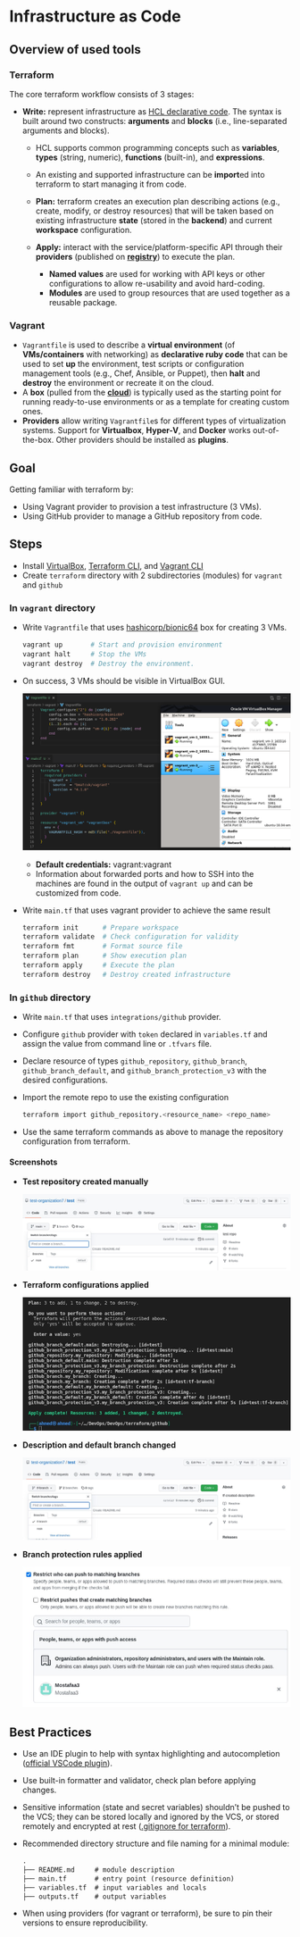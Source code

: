 # Infrastructure as Code

## Overview of used tools

### Terraform

The core terraform workflow consists of 3 stages:

- **Write:** represent infrastructure as [HCL declarative code](https://www.terraform.io/language). The syntax is built around two constructs: **arguments** and **blocks** (i.e., line-separated arguments and blocks).
  - HCL supports common programming concepts such as **variables**, **types** (string, numeric), **functions** (built-in), and **expressions**.
  - An existing and supported infrastructure can be **import**ed into terraform to start managing it from code.


  - **Plan:** terraform creates an execution plan describing actions (e.g., create, modify, or destroy resources) that will be taken based on existing infrastructure **state** (stored in the **backend**) and current **workspace** configuration.


  - **Apply:** interact with the service/platform-specific API through their **providers** (published on [**registry**](https://registry.terraform.io/)) to execute the plan.
    - **Named values** are used for working with API keys or other configurations to allow re-usability and avoid hard-coding.
    - **Modules** are used to group resources that are used together as a reusable package. 

### Vagrant

- `Vagrantfile` is used to describe a **virtual environment** (of **VMs/containers** with networking) as **declarative ruby code** that can be used to set **up** the environment, test scripts or configuration management tools (e.g., Chef, Ansible, or Puppet), then **halt** and **destroy** the environment or recreate it on the cloud.
- A **box** (pulled from the **[cloud](https://vagrantcloud.com/boxes/search)**) is typically used as the starting point for running ready-to-use environments or as a template for creating custom ones.
- **Providers** allow writing `Vagrantfile`s for different types of virtualization systems. Support for **Virtualbox**, **Hyper-V**, and **Docker** works out-of-the-box. Other providers should be installed as **plugins**.

## Goal

Getting familiar with terraform by:

- Using Vagrant provider to provision a test infrastructure (3 VMs).
- Using GitHub provider to manage a GitHub repository from code.

## Steps

- Install [VirtualBox](https://www.virtualbox.org/wiki/Downloads), [Terraform CLI](https://www.terraform.io/downloads), and [Vagrant CLI](https://www.vagrantup.com/downloads)
- Create `terraform` directory with 2 subdirectories (modules) for `vagrant` and `github`

### **In `vagrant` directory**

- Write `Vagrantfile` that uses [hashicorp/bionic64](hashicorp/bionic64) box for creating 3 VMs.

  ```bash
  vagrant up       # Start and provision environment
  vagrant halt     # Stop the VMs
  vagrant destroy  # Destroy the environment.
  ```

- On success, 3 VMs should be visible in VirtualBox GUI.

  ![vagrant](images/vagrant.png)

  - **Default credentials:** vagrant:vagrant
  - Information about forwarded ports and how to SSH into the machines are found in the output of `vagrant up` and can be customized from code.

- Write `main.tf` that uses vagrant provider to achieve the same result

  ```bash
  terraform init      # Prepare workspace
  terraform validate  # Check configuration for validity
  terraform fmt       # Format source file
  terraform plan      # Show execution plan
  terraform apply     # Execute the plan
  terraform destroy   # Destroy created infrastructure
  ```

### **In `github` directory**

- Write `main.tf` that uses `integrations/github` provider.

- Configure `github` provider with `token` declared in `variables.tf` and assign the value from command line or `.tfvars` file. 

- Declare resource of types `github_repository`, `github_branch`, `github_branch_default`, and `github_branch_protection_v3`  with the desired configurations.

- Import the remote repo to use the existing configuration

  ```bash
  terraform import github_repository.<resource_name> <repo_name>
  ```

- Use the same terraform commands as above to manage the repository configuration from terraform.

#### Screenshots

- **Test repository created manually**

  ![gh-1](images/gh-1.png)

- **Terraform configurations applied**

  ![gh-2](images/gh-2.png)

- **Description and default branch changed**

  ![gh-3](images/gh-3.png)

- **Branch protection rules applied**

  ![gh-4](images/gh-4.png)

## Best Practices

- Use an IDE plugin to help with syntax highlighting and autocompletion ([official VSCode plugin](https://marketplace.visualstudio.com/items?itemName=HashiCorp.terraform)).

- Use built-in formatter and validator, check plan before applying changes.

- Sensitive information (state and secret variables) shouldn’t be pushed to the VCS; they can be stored locally and ignored by the VCS, or stored remotely and encrypted at rest ([.gitignore for terraform](https://github.com/github/gitignore/blob/main/Terraform.gitignore)).

- Recommended directory structure and file naming for a minimal module:

  ```
  .
  ├── README.md     # module description
  ├── main.tf       # entry point (resource definition)
  ├── variables.tf  # input variables and locals
  ├── outputs.tf    # output variables
  ```


- When using providers (for vagrant or terraform), be sure to pin their versions to ensure reproducibility.
